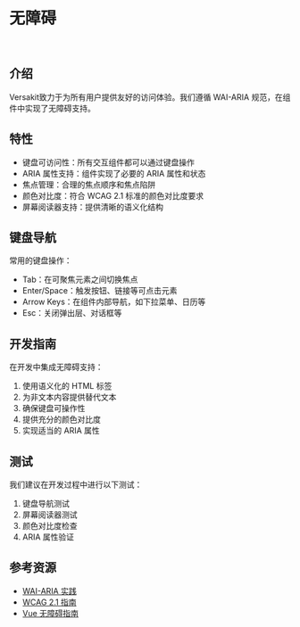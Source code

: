 # 无障碍

<br />

## 介绍

Versakit致力于为所有用户提供友好的访问体验。我们遵循 WAI-ARIA 规范，在组件中实现了无障碍支持。

## 特性

- 键盘可访问性：所有交互组件都可以通过键盘操作
- ARIA 属性支持：组件实现了必要的 ARIA 属性和状态
- 焦点管理：合理的焦点顺序和焦点陷阱
- 颜色对比度：符合 WCAG 2.1 标准的颜色对比度要求
- 屏幕阅读器支持：提供清晰的语义化结构

## 键盘导航

常用的键盘操作：

- Tab：在可聚焦元素之间切换焦点
- Enter/Space：触发按钮、链接等可点击元素
- Arrow Keys：在组件内部导航，如下拉菜单、日历等
- Esc：关闭弹出层、对话框等

## 开发指南

在开发中集成无障碍支持：

1. 使用语义化的 HTML 标签
2. 为非文本内容提供替代文本
3. 确保键盘可操作性
4. 提供充分的颜色对比度
5. 实现适当的 ARIA 属性

## 测试

我们建议在开发过程中进行以下测试：

1. 键盘导航测试
2. 屏幕阅读器测试
3. 颜色对比度检查
4. ARIA 属性验证

## 参考资源

- [WAI-ARIA 实践](https://www.w3.org/TR/wai-aria-practices/)
- [WCAG 2.1 指南](https://www.w3.org/TR/WCAG21/)
- [Vue 无障碍指南](https://v3.vuejs.org/guide/a11y-basics.html)
